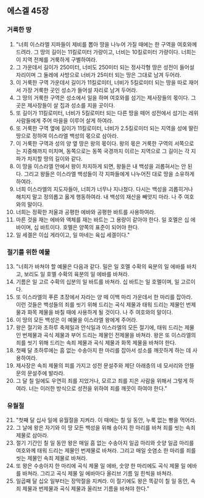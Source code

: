 ## 에스겔 45장

### 거룩한 땅
1. "너희 이스라엘 지파들이 제비를 뽑아 땅을 나누어 가질 때에는 한 구역을 여호와께 드려라. 그 땅의 길이는 11킬로미터 가량이고, 너비는 10킬로미터 가량이다. 너희는 이 지역 전체를 거룩하게 구별하여라.
2. 그 가운데서 길이가 250미터, 너비도 250미터 되는 정사각형 땅은 성전이 들어설 자리이며 그 둘레에 사방으로 너비가 25미터 되는 땅은 그대로 남겨 두어라.
3. 이 거룩한 구역 가운데서 길이가 11킬로미터, 너비가 5킬로미터 되는 땅을 따로 재어서 가장 거룩한 곳인 성소가 들어설 자리로 남겨 두어라.
4. 그 땅의 거룩한 구역은 성소에서 일을 하며 여호와를 섬기는 제사장들의 몫이다. 그 곳은 제사장들이 살 집과 성소를 지을 곳이다.
5. 또 길이가 11킬로미터, 너비가 5킬로미터 되는 다른 땅을 떼어 성전에서 섬기는 레위 사람들에게 주어 마을을 이루어 살게 하여라.
6. 또 거룩한 구역 옆에 길이가 11킬로미터, 너비가 2.5킬로미터 되는 지역을 성에 딸린 땅으로 정하여 이스라엘 백성의 몫으로 삼아라.
7. 이 거룩한 구역과 성의 양 옆 땅은 왕의 몫이다. 왕의 몫은 거룩한 구역의 서쪽으로는 지중해까지 미치며, 동쪽으로는 동쪽 국경까지 이르는 지역으로 그 길이는 각 지파가 차지할 땅의 길이와 같다.
8. 이 땅을 이스라엘 안에서 왕이 차지하게 되면, 왕들은 내 백성을 괴롭혀서는 안 된다. 그리고 왕들은 이스라엘 백성들이 각 지파들에게 나누어진 대로 땅을 소유하게 하여라.
9. 너희 이스라엘의 지도자들아, 너희가 너무나 지나쳤다. 다시는 백성을 괴롭히거나 해치지 말고 정의롭고 옳게 행동하여라. 내 백성의 재산을 빼앗지 마라. 나 주 여호와의 말이다.
10. 너희는 정확한 저울과 공평한 에바와 공평한 바트를 사용하여라.
11. 마른 것을 재는 에바와 액체를 재는 바트는 그 용량이 같아야 한다. 일 호멜은 십 에바이며, 십 바트이다. 호멜은 양쪽의 표준이 되어야 한다.
12. 일 세겔은 이십 게라이고, 일 마네는 육십 세겔이다."
### 절기를 위한 예물
13. "너희가 바쳐야 할 예물은 다음과 같다. 밀은 일 호멜 수확의 육분의 일 에바를 바치고, 보리도 일 호멜 수확의 육분의 일 에바를 바쳐라.
14. 기름은 일 고르 수확의 십분의 일 바트를 바쳐라. 십 바트는 일 호멜이며, 일 고르이다.
15. 또 이스라엘의 푸른 초장에서 자라는 양 떼 이백 마리 가운데서 한 마리를 잡아라. 이런 것들은 백성들의 죄를 씻기 위해 드리는 곡식 제물과 태워 드리는 제물인 번제물과 화목 제물을 바칠 때에 사용하게 될 것이다. 나 주 여호와의 말이다.
16. 이 땅의 모든 백성은 이 예물을 이스라엘 왕에게 주어라.
17. 왕은 절기와 초하루 축제일과 안식일과 이스라엘의 모든 절기에, 태워 드리는 제물인 번제물과 곡식 제물과 부어 드리는 제물인 전제물을 바쳐라. 왕은 또 이스라엘의 죄를 씻기 위해 드리는 속죄 제물과 곡식 제물과 화목 제물을 바쳐야 한다.
18. 첫째 달 초하루에는 흠 없는 수송아지 한 마리를 잡아서 성소를 깨끗하게 하는 데 사용하여라.
19. 제사장은 속죄 제물의 피를 가지고 성전 문설주와 제단 아래층의 네 모서리와 안뜰 문의 문설주에 발라라.
20. 그 달 칠 일에도 우연히 죄를 지었거나, 모르고 죄를 지은 사람을 위해서 그렇게 하여라. 너는 이러한 방식으로 성전을 위하여 죄를 깨끗이 하여야 한다."
### 유월절
21. "첫째 달 십사 일에 유월절을 지켜라. 이 때에는 칠 일 동안, 누룩 없는 빵을 먹어라.
22. 그 날에 왕은 자기와 이 땅 모든 백성을 위해 송아지 한 마리를 바쳐 죄를 씻는 속죄 제물로 삼아라.
23. 절기 기간인 칠 일 동안 왕은 매일 흠 없는 수송아지 일곱 마리와 숫양 일곱 마리를 여호와께 태워 드리는 제물인 번제물로 바쳐라. 그리고 매일 숫염소 한 마리를 죄를 씻는 제물인 속죄 제물로 바쳐라.
24. 또 왕은 수송아지 한 마리에 곡식 제물 일 에바, 숫양 한 마리에도 곡식 제물 일 에바를 바쳐라. 그리고 곡식 제물 일 에바마다 올리브 기름 일 힌씩을 바쳐라.
25. 일곱째 달 십오 일부터는 장막절을 지켜라. 이 절기에도 왕은 똑같이 칠 일 동안, 속죄 제물과 번제물과 곡식 제물과 올리브 기름을 바쳐야 한다."